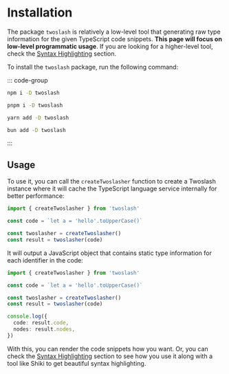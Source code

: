 # Installation

The package `twoslash` is relatively a low-level tool that generating raw type information for the given TypeScript code snippets. **This page will focus on low-level programmatic usage**. If you are looking for a higher-level tool, check the [Syntax Highlighting](/guide/highlight) section.

To install the `twoslash` package, run the following command:

::: code-group

```bash [npm]
npm i -D twoslash
```

```bash [pnpm]
pnpm i -D twoslash
```

```bash [yarn]
yarn add -D twoslash
```

```bash [bun]
bun add -D twoslash
```

:::

## Usage

To use it, you can call the `createTwoslasher` function to create a Twoslash instance where it will cache the TypeScript language service internally for better performance:

```ts twoslash
import { createTwoslasher } from 'twoslash'

const code = `let a = 'hello'.toUpperCase()`

const twoslasher = createTwoslasher()
const result = twoslasher(code)
```

It will output a JavaScript object that contains static type information for each identifier in the code:

```ts eval
import { createTwoslasher } from 'twoslash'

const code = `let a = 'hello'.toUpperCase()`

const twoslasher = createTwoslasher()
const result = twoslasher(code)

console.log({
  code: result.code,
  nodes: result.nodes,
})
```

With this, you can render the code snippets how you want. Or, you can check the [Syntax Highlighting](/guide/highlight) section to see how you use it along with a tool like Shiki to get beautiful syntax highlighting.
